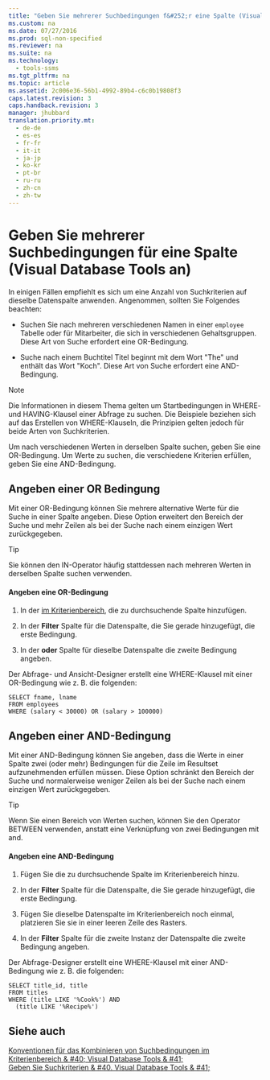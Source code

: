 ```yaml
---
title: "Geben Sie mehrerer Suchbedingungen f&#252;r eine Spalte (Visual Database Tools an)"
ms.custom: na
ms.date: 07/27/2016
ms.prod: sql-non-specified
ms.reviewer: na
ms.suite: na
ms.technology: 
  - tools-ssms
ms.tgt_pltfrm: na
ms.topic: article
ms.assetid: 2c006e36-56b1-4992-89b4-c6c0b19808f3
caps.latest.revision: 3
caps.handback.revision: 3
manager: jhubbard
translation.priority.mt: 
  - de-de
  - es-es
  - fr-fr
  - it-it
  - ja-jp
  - ko-kr
  - pt-br
  - ru-ru
  - zh-cn
  - zh-tw
---
```

# Geben Sie mehrerer Suchbedingungen f&#252;r eine Spalte (Visual Database Tools an)
In einigen Fällen empfiehlt es sich um eine Anzahl von Suchkriterien auf dieselbe Datenspalte anwenden. Angenommen, sollten Sie Folgendes beachten:  
  
-   Suchen Sie nach mehreren verschiedenen Namen in einer `employee` Tabelle oder für Mitarbeiter, die sich in verschiedenen Gehaltsgruppen. Diese Art von Suche erfordert eine OR-Bedingung.  
  
-   Suche nach einem Buchtitel Titel beginnt mit dem Wort "The" und enthält das Wort "Koch". Diese Art von Suche erfordert eine AND-Bedingung.  
  
> [!NOTE]  
> Die Informationen in diesem Thema gelten um Startbedingungen in WHERE- und HAVING-Klausel einer Abfrage zu suchen. Die Beispiele beziehen sich auf das Erstellen von WHERE-Klauseln, die Prinzipien gelten jedoch für beide Arten von Suchkriterien.  
  
Um nach verschiedenen Werten in derselben Spalte suchen, geben Sie eine OR-Bedingung. Um Werte zu suchen, die verschiedene Kriterien erfüllen, geben Sie eine AND-Bedingung.  
  
## Angeben einer OR Bedingung  
Mit einer OR-Bedingung können Sie mehrere alternative Werte für die Suche in einer Spalte angeben. Diese Option erweitert den Bereich der Suche und mehr Zeilen als bei der Suche nach einem einzigen Wert zurückgegeben.  
  
> [!TIP]  
> Sie können den IN-Operator häufig stattdessen nach mehreren Werten in derselben Spalte suchen verwenden.  
  
#### Angeben eine OR-Bedingung  
  
1.  In der [im Kriterienbereich](../content/Criteria-Pane--Visual-Database-Tools-.md), die zu durchsuchende Spalte hinzufügen.  
  
2.  In der **Filter** Spalte für die Datenspalte, die Sie gerade hinzugefügt, die erste Bedingung.  
  
3.  In der **oder** Spalte für dieselbe Datenspalte die zweite Bedingung angeben.  
  
Der Abfrage- und Ansicht-Designer erstellt eine WHERE-Klausel mit einer OR-Bedingung wie z. B. die folgenden:  
  
```  
SELECT fname, lname  
FROM employees  
WHERE (salary < 30000) OR (salary > 100000)  
```  
  
## Angeben einer AND-Bedingung  
Mit einer AND-Bedingung können Sie angeben, dass die Werte in einer Spalte zwei (oder mehr) Bedingungen für die Zeile im Resultset aufzunehmenden erfüllen müssen. Diese Option schränkt den Bereich der Suche und normalerweise weniger Zeilen als bei der Suche nach einem einzigen Wert zurückgegeben.  
  
> [!TIP]  
> Wenn Sie einen Bereich von Werten suchen, können Sie den Operator BETWEEN verwenden, anstatt eine Verknüpfung von zwei Bedingungen mit and.  
  
#### Angeben eine AND-Bedingung  
  
1.  Fügen Sie die zu durchsuchende Spalte im Kriterienbereich hinzu.  
  
2.  In der **Filter** Spalte für die Datenspalte, die Sie gerade hinzugefügt, die erste Bedingung.  
  
3.  Fügen Sie dieselbe Datenspalte im Kriterienbereich noch einmal, platzieren Sie sie in einer leeren Zeile des Rasters.  
  
4.  In der **Filter** Spalte für die zweite Instanz der Datenspalte die zweite Bedingung angeben.  
  
Der Abfrage-Designer erstellt eine WHERE-Klausel mit einer AND-Bedingung wie z. B. die folgenden:  
  
```  
SELECT title_id, title  
FROM titles  
WHERE (title LIKE '%Cook%') AND   
  (title LIKE '%Recipe%')  
```  
  
## Siehe auch  
[Konventionen für das Kombinieren von Suchbedingungen im Kriterienbereich & #40; Visual Database Tools & #41;](../content/Conventions-for-Combining-Search-Conditions-in-the-Criteria-Pane--Visual-Database-Tools-.md)  
[Geben Sie Suchkriterien & #40. Visual Database Tools & #41;](../content/Specify-Search-Criteria--Visual-Database-Tools-.md)  
  
